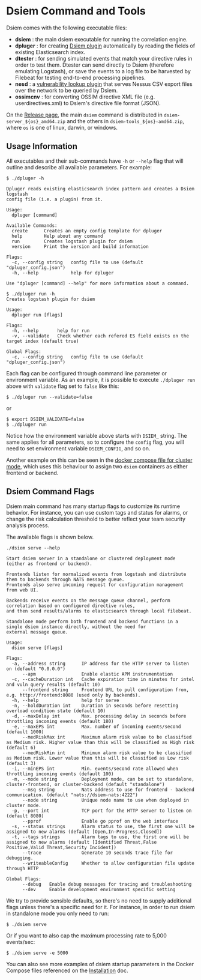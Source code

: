 # Dsiem Command and Tools

Dsiem comes with the following executable files:

* **dsiem** : the main dsiem executable for running the correlation engine.
* **dpluger** : for creating [Dsiem plugin](./dsiem_plugin.md) automatically by reading the fields of existing Elasticsearch index.
* **dtester** : for sending simulated events that match your directive rules in order to test them. Dtester can send directly to Dsiem (therefore emulating Logstash), or save the events to a log file to be harvested by Filebeat for testing end-to-end processing pipelines.
* **nesd** : a [vulnerability lookup plugin](./ti_vuln_plugins.md) that serves Nessus CSV export files over the network to be queried by Dsiem.
* **ossimcnv** : for converting OSSIM directive XML file (e.g. userdirectives.xml) to Dsiem's directive file format (JSON).

On the [Release page](https://github.com/defenxor/dsiem/releases), the main `dsiem` command is distributed in `dsiem-server_${os}_amd64.zip` and the others in `dsiem-tools_${os}-amd64.zip`, where `os` is one of linux, darwin, or windows.

## Usage Information

All executables and their sub-commands have `-h` or `--help` flag that will outline and describe all available parameters. For example:

```shell
$ ./dpluger -h

Dpluger reads existing elasticsearch index pattern and creates a Dsiem logstash
config file (i.e. a plugin) from it.

Usage:
  dpluger [command]

Available Commands:
  create      Creates an empty config template for dpluger
  help        Help about any command
  run         Creates logstash plugin for dsiem
  version     Print the version and build information

Flags:
  -c, --config string   config file to use (default "dpluger_config.json")
  -h, --help            help for dpluger

Use "dpluger [command] --help" for more information about a command.
```

```shell
$ ./dpluger run -h
Creates logstash plugin for dsiem

Usage:
  dpluger run [flags]

Flags:
  -h, --help       help for run
  -v, --validate   Check whether each refered ES field exists on the target index (default true)

Global Flags:
  -c, --config string   config file to use (default "dpluger_config.json")
```

Each flag can be configured through command line parameter or environment variable. As an example, it is possible to execute `./dpluger run` above with `validate` flag set to `false` like this:

```shell
$ ./dpluger run --validate=false
```
or
```shell
$ export DSIEM_VALIDATE=false
$ ./dpluger run
```

Notice how the environment variable above starts with `DSIEM_` string. The same applies for all parameters, so to configure the `config` flag, you will need to set environment variable `DSIEM_CONFIG`, and so on.

Another example on this can be seen in the <a href="https://github.com/defenxor/dsiem/blob/master/deployments/docker/docker-compose-cluster.yml">docker compose file for cluster mode</a>, which uses this behaviour to assign two `dsiem` containers as either frontend or backend.

## Dsiem Command Flags

Dsiem main command has many startup flags to customize its runtime behavior. For instance, you can use custom tags and status for alarms, or change the risk calculation threshold to better reflect your team security analysis process.

The available flags is shown below.

```shell
./dsiem serve --help

Start dsiem server in a standalone or clustered deployment mode (either as frontend or backend).

Frontends listen for normalized events from logstash and distribute them to backends through NATS message queue.
Frontends also serve incoming request for configuration management from web UI.

Backends receive events on the message queue channel, perform correlation based on configured directive rules,
and then send results/alarms to elasticsearch through local filebeat.

Standalone mode perform both frontend and backend functions in a single dsiem instance directly, without the need for
external message queue.

Usage:
  dsiem serve [flags]

Flags:
  -a, --address string      IP address for the HTTP server to listen on (default "0.0.0.0")
      --apm                 Enable elastic APM instrumentation
  -c, --cacheDuration int   Cache expiration time in minutes for intel and vuln query results (default 10)
      --frontend string     Frontend URL to pull configuration from, e.g. http://frontend:8080 (used only by backends).
  -h, --help                help for serve
  -n, --holdDuration int    Duration in seconds before resetting overload condition state (default 10)
  -d, --maxDelay int        Max. processing delay in seconds before throttling incoming events (default 180)
  -e, --maxEPS int          Max. number of incoming events/second (default 1000)
      --medRiskMax int      Maximum alarm risk value to be classified as Medium risk. Higher value than this will be classified as High risk (default 6)
      --medRiskMin int      Minimum alarm risk value to be classified as Medium risk. Lower value than this will be classified as Low risk (default 3)
  -i, --minEPS int          Min. events/second rate allowed when throttling incoming events (default 100)
  -m, --mode string         Deployment mode, can be set to standalone, cluster-frontend, or cluster-backend (default "standalone")
      --msq string          Nats address to use for frontend - backend communication. (default "nats://dsiem-nats:4222")
      --node string         Unique node name to use when deployed in cluster mode.
  -p, --port int            TCP port for the HTTP server to listen on (default 8080)
      --pprof               Enable go pprof on the web interface
  -s, --status strings      Alarm status to use, the first one will be assigned to new alarms (default [Open,In-Progress,Closed])
  -t, --tags strings        Alarm tags to use, the first one will be assigned to new alarms (default [Identified Threat,False Positive,Valid Threat,Security Incident])
      --trace               Generate 10 seconds trace file for debugging.
      --writeableConfig     Whether to allow configuration file update through HTTP

Global Flags:
      --debug   Enable debug messages for tracing and troubleshooting
      --dev     Enable development environment specific setting
```

We try to provide sensible defaults, so there's no need to supply additional flags unless there's a specific need for it. For instance, in order to run dsiem in standalone mode you only need to run:
```shell
$ ./dsiem serve
```
Or if you want to also cap the maximum processing rate to 5,000 events/sec:
```shell
$ ./dsiem serve -e 5000
```

You can also see more examples of dsiem startup parameters in the Docker Compose files referenced on the [Installation](./installation.md) doc.